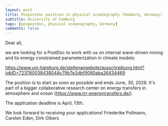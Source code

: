 ```yaml
---
layout: post
title: Pospostdoc position in physical oceanography (Hamburg, Germany)
subtitle: University of hamburg
tags: [pospostdoc, physical oceanography, Germany]
comments: false
---
```


Dear all,

we are looking for a PostDoc to work with us on internal wave-driven mixing and its energy constrained parameterization in climate models:

https://www.uni-hamburg.de/stellenangebote/ausschreibung.html?jobID=723780038438044c79b7e2dbf9090aba26434469

The position is to start as soon as possible and ends June, 30, 2028. It's part of a bigger collaborative research center on energy transfers in atmosphere and ocean (https://www.trr-energytransfers.de/).

The application deadline is April, 13th.

We look forward to receiving your applications!
Friederike Pollmann, Carsten Eden, Dirk Olbers 

